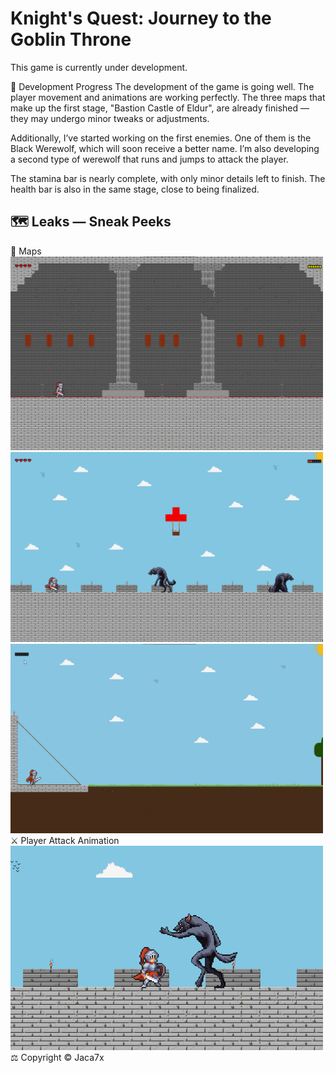 # Knight's Quest: Journey to the Goblin Throne
This game is currently under development.

🚀 Development Progress
The development of the game is going well.
The player movement and animations are working perfectly. The three maps that make up the first stage, "Bastion Castle of Eldur", are already finished — they may undergo minor tweaks or adjustments.

Additionally, I’ve started working on the first enemies. One of them is the Black Werewolf, which will soon receive a better name. I’m also developing a second type of werewolf that runs and jumps to attack the player.

The stamina bar is nearly complete, with only minor details left to finish. The health bar is also in the same stage, close to being finalized.

## 🗺️ Leaks — Sneak Peeks<br>
🏰 Maps<br>
<img src="readme/map1.png" alt="Map 1" width="500"/> <br> <img src="readme/map2.png" alt="Map 2" width="500"/> <br> <img src="readme/map3.png" alt="Map 3" width="500"/>
⚔️ Player Attack Animation<br>
<img src="readme/atk.png" alt="Attack" width="500"/>
⚖️ Copyright
© Jaca7x

